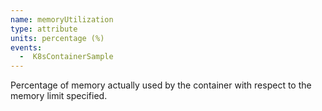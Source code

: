 ```yaml
---
name: memoryUtilization
type: attribute
units: percentage (%)
events:
  -  K8sContainerSample
---
```


Percentage of memory actually used by the container with respect to the memory limit specified.